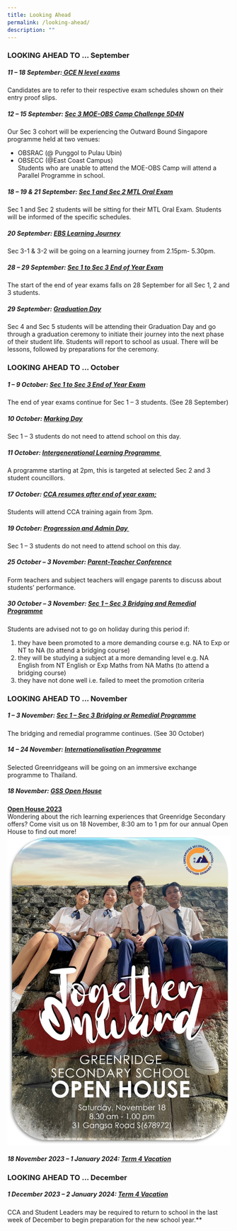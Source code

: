 ```yaml
---
title: Looking Ahead
permalink: /looking-ahead/
description: ""
---
```

### LOOKING AHEAD TO … September
##### **11 – 18 September:<u> GCE N level exams</u>**

Candidates are to refer to their respective exam schedules shown on their entry proof slips.&nbsp;

##### **12 – 15 September: <u>Sec 3 MOE-OBS Camp Challenge 5D4N</u>**
Our Sec 3 cohort will be experiencing the Outward Bound Singapore programme held at two venues:&nbsp;
- OBSRAC (@ Punggol to Pulau Ubin)
- OBSECC (@East Coast Campus)&nbsp;<br>
Students who are unable to attend the MOE-OBS Camp will attend a Parallel Programme in school.

##### **18 – 19 &amp; 21 September: <u>Sec 1 and Sec 2 MTL Oral Exam</u>**

Sec 1 and Sec 2 students will be sitting for their MTL Oral Exam. Students will be informed of the specific schedules.

##### **20 September: <u>EBS Learning Journey</u>**

Sec 3-1 &amp; 3-2 will be going on a learning journey from 2.15pm- 5.30pm. &nbsp;

##### **28 – 29 September: <u>Sec 1 to Sec 3 End of Year Exam</u>**

The start of the end of year exams falls on 28 September for all Sec 1, 2 and 3 students. &nbsp;

##### **29 September: <u>Graduation Day</u>**

Sec 4 and Sec 5 students will be attending their Graduation Day and go through a graduation ceremony to initiate their journey into the next phase of their student life. Students will report to school as usual. There will be lessons, followed by preparations for the ceremony.

### LOOKING AHEAD TO … October
##### **1 – 9 October: <u>Sec 1 to Sec 3 End of Year Exam</u>**
The end of year exams continue for Sec 1 – 3 students. (See 28 September)

##### **10 October: <u>Marking Day</u>**
Sec 1 – 3 students do not need to attend school on this day.

##### **11 October: <u>Intergenerational Learning Programme&nbsp;</u>**
A programme starting at 2pm, this is targeted at selected Sec 2 and 3 student councillors.&nbsp;

##### **17 October: <u>CCA resumes after end of year exam;</u>**
Students will attend CCA training again from 3pm.

##### **19 October: <u>Progression and Admin Day&nbsp;</u>**
Sec 1 – 3 students do not need to attend school on this day.

##### **25 October – 3 November: <u>Parent-Teacher Conference</u>**

Form teachers and subject teachers will engage parents to discuss about students’ performance.

##### **30 October – 3 November: <u>Sec 1 – Sec 3 Bridging and Remedial Programme</u>**
Students are advised not to go on holiday during this period if:&nbsp;

1. they have been promoted to a more demanding course e.g. NA to Exp or NT to NA (to attend a bridging course)
2. they will be studying a subject at a more demanding level e.g. NA English from NT English or Exp Maths from NA Maths (to attend a bridging course)
3. they have not done well i.e. failed to meet the promotion criteria&nbsp;

### LOOKING AHEAD TO … November

##### **1 – 3 November: <u>Sec 1 – Sec 3 Bridging or Remedial Programme</u>**

The bridging and remedial programme continues. (See 30 October)

##### **14 – 24 November: <u>Internationalisation Programme</u>**

Selected Greenridgeans will be going on an immersive exchange programme to Thailand.&nbsp;

##### **18 November: <u>GSS Open House</u>**

<u>**Open House 2023**</u><br>
Wondering about the rich learning experiences that Greenridge Secondary offers? Come visit us on 18 November, 8:30 am to 1 pm for our annual Open House to find out more! 
![](/images/LOOKING%20AHEAD/open%20house%20poster_2.jpg)

##### **18 November 2023 – 1 January 2024: <u>Term 4 Vacation</u>**

### LOOKING AHEAD TO … December

##### **1 December 2023 – 2 January 2024: <u>Term 4 Vacation</u>**

CCA and Student Leaders may be required to return to school in the last week of December to begin preparation for the new school year.**